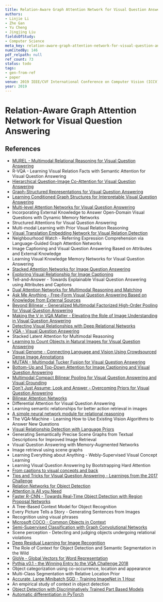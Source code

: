 ```yaml
---
title: Relation-Aware Graph Attention Network for Visual Question Answering
authors:
- Linjie Li
- Zhe Gan
- Yu Cheng
- Jingjing Liu
fieldsOfStudy:
- Computer Science
meta_key: relation-aware-graph-attention-network-for-visual-question-answering
numCitedBy: 146
pdf_relpath: null
ref_count: 73
status: todo
tags:
- gen-from-ref
- paper
venue: 2019 IEEE/CVF International Conference on Computer Vision (ICCV)
year: 2019
---
```


# Relation-Aware Graph Attention Network for Visual Question Answering

## References

- [MUREL - Multimodal Relational Reasoning for Visual Question Answering](./murel-multimodal-relational-reasoning-for-visual-question-answering.md)
- R-VQA - Learning Visual Relation Facts with Semantic Attention for Visual Question Answering
- [Hierarchical Question-Image Co-Attention for Visual Question Answering](./hierarchical-question-image-co-attention-for-visual-question-answering.md)
- [Graph-Structured Representations for Visual Question Answering](./graph-structured-representations-for-visual-question-answering.md)
- [Learning Conditioned Graph Structures for Interpretable Visual Question Answering](./learning-conditioned-graph-structures-for-interpretable-visual-question-answering.md)
- [Multi-level Attention Networks for Visual Question Answering](./multi-level-attention-networks-for-visual-question-answering.md)
- Incorporating External Knowledge to Answer Open-Domain Visual Questions with Dynamic Memory Networks
- Structured Attentions for Visual Question Answering
- Multi-modal Learning with Prior Visual Relation Reasoning
- [Visual Translation Embedding Network for Visual Relation Detection](./visual-translation-embedding-network-for-visual-relation-detection.md)
- Neighbourhood Watch - Referring Expression Comprehension via Language-Guided Graph Attention Networks
- Image Captioning and Visual Question Answering Based on Attributes and External Knowledge
- Learning Visual Knowledge Memory Networks for Visual Question Answering
- [Stacked Attention Networks for Image Question Answering](./stacked-attention-networks-for-image-question-answering.md)
- [Exploring Visual Relationship for Image Captioning](./exploring-visual-relationship-for-image-captioning.md)
- Tell-and-Answer - Towards Explainable Visual Question Answering using Attributes and Captions
- [Dual Attention Networks for Multimodal Reasoning and Matching](./dual-attention-networks-for-multimodal-reasoning-and-matching.md)
- [Ask Me Anything - Free-Form Visual Question Answering Based on Knowledge from External Sources](./ask-me-anything-free-form-visual-question-answering-based-on-knowledge-from-external-sources.md)
- [Beyond Bilinear - Generalized Multimodal Factorized High-Order Pooling for Visual Question Answering](./beyond-bilinear-generalized-multimodal-factorized-high-order-pooling-for-visual-question-answering.md)
- [Making the V in VQA Matter - Elevating the Role of Image Understanding in Visual Question Answering](./making-the-v-in-vqa-matter-elevating-the-role-of-image-understanding-in-visual-question-answering.md)
- [Detecting Visual Relationships with Deep Relational Networks](./detecting-visual-relationships-with-deep-relational-networks.md)
- [VQA - Visual Question Answering](./vqa-visual-question-answering.md)
- Stacked Latent Attention for Multimodal Reasoning
- [Learning to Count Objects in Natural Images for Visual Question Answering](./learning-to-count-objects-in-natural-images-for-visual-question-answering.md)
- [Visual Genome - Connecting Language and Vision Using Crowdsourced Dense Image Annotations](./visual-genome-connecting-language-and-vision-using-crowdsourced-dense-image-annotations.md)
- [MUTAN - Multimodal Tucker Fusion for Visual Question Answering](./mutan-multimodal-tucker-fusion-for-visual-question-answering.md)
- [Bottom-Up and Top-Down Attention for Image Captioning and Visual Question Answering](./bottom-up-and-top-down-attention-for-image-captioning-and-visual-question-answering.md)
- [Multimodal Compact Bilinear Pooling for Visual Question Answering and Visual Grounding](./multimodal-compact-bilinear-pooling-for-visual-question-answering-and-visual-grounding.md)
- [Don't Just Assume; Look and Answer - Overcoming Priors for Visual Question Answering](./don-t-just-assume-look-and-answer-overcoming-priors-for-visual-question-answering.md)
- [Bilinear Attention Networks](./bilinear-attention-networks.md)
- Differential Attention for Visual Question Answering
- Learning semantic relationships for better action retrieval in images
- [A simple neural network module for relational reasoning](./a-simple-neural-network-module-for-relational-reasoning.md)
- The VQA-Machine - Learning How to Use Existing Vision Algorithms to Answer New Questions
- [Visual Relationship Detection with Language Priors](./visual-relationship-detection-with-language-priors.md)
- Generating Semantically Precise Scene Graphs from Textual Descriptions for Improved Image Retrieval
- Visual Question Answering with Memory-Augmented Networks
- Image retrieval using scene graphs
- Learning Everything about Anything - Webly-Supervised Visual Concept Learning
- Learning Visual Question Answering by Bootstrapping Hard Attention
- [From captions to visual concepts and back](./from-captions-to-visual-concepts-and-back.md)
- [Tips and Tricks for Visual Question Answering - Learnings from the 2017 Challenge](./tips-and-tricks-for-visual-question-answering-learnings-from-the-2017-challenge.md)
- [Relation Networks for Object Detection](./relation-networks-for-object-detection.md)
- [Attention is All you Need](./attention-is-all-you-need.md)
- [Faster R-CNN - Towards Real-Time Object Detection with Region Proposal Networks](./faster-r-cnn-towards-real-time-object-detection-with-region-proposal-networks.md)
- A Tree-Based Context Model for Object Recognition
- Every Picture Tells a Story - Generating Sentences from Images
- Recognition using visual phrases
- [Microsoft COCO - Common Objects in Context](./microsoft-coco-common-objects-in-context.md)
- [Semi-Supervised Classification with Graph Convolutional Networks](./semi-supervised-classification-with-graph-convolutional-networks.md)
- Scene perception - Detecting and judging objects undergoing relational violations
- [Deep Residual Learning for Image Recognition](./deep-residual-learning-for-image-recognition.md)
- The Role of Context for Object Detection and Semantic Segmentation in the Wild
- [GloVe - Global Vectors for Word Representation](./glove-global-vectors-for-word-representation.md)
- [Pythia v0.1 - the Winning Entry to the VQA Challenge 2018](./pythia-v0-1-the-winning-entry-to-the-vqa-challenge-2018.md)
- Object categorization using co-occurrence, location and appearance
- Multi-Class Segmentation with Relative Location Prior
- [Accurate, Large Minibatch SGD - Training ImageNet in 1 Hour](./accurate-large-minibatch-sgd-training-imagenet-in-1-hour.md)
- An empirical study of context in object detection
- [Object Detection with Discriminatively Trained Part Based Models](./object-detection-with-discriminatively-trained-part-based-models.md)
- [Automatic differentiation in PyTorch](./automatic-differentiation-in-pytorch.md)
